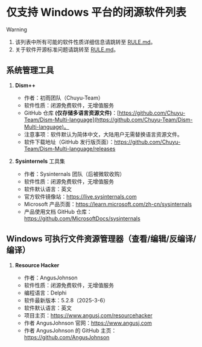# 仅支持 Windows 平台的闭源软件列表

> [!WARNING]
> 
> 1. 该列表中所有可能的软件性质详细信息请跳转至 [RULE.md](RULE.md#二-闭源软件列表中所有可能的软件性质)。
> 2. 关于软件开源标准问题请跳转至 [RULE.md](RULE.md#一-定义一个软件是否开源的标准)。

## 系统管理工具

1. **Dism++**
   
   - 作者：初雨团队（Chuyu-Team）
   - 软件性质：闭源免费软件，无增值服务
   - GitHub 仓库 **(仅存储多语言资源文件)**：[https://github.com/Chuyu-Team/Dism-Multi-language](https://github.com/Chuyu-Team/Dism-Multi-language)。
   - 注意事项：软件默认为简体中文，大陆用户无需替换语言资源文件。
   - 软件下载地址（GitHub 发行版页面）：https://github.com/Chuyu-Team/Dism-Multi-language/releases

2. **Sysinternels** 工具集

   - 作者：Sysinternals 团队（后被微软收购）
   - 软件性质：闭源免费软件，无增值服务
   - 软件默认语言：英文
   - 官方软件镜像站：https://live.sysinternals.com
   - Microsoft 产品页面：https://learn.microsoft.com/zh-cn/sysinternals
   - 产品使用文档 GitHub 仓库：https://github.com/MicrosoftDocs/sysinternals

## Windows 可执行文件资源管理器（查看/编辑/反编译/编译）

1. **Resource Hacker**

   - 作者：AngusJohnson
   - 软件性质：闭源免费软件，无增值服务
   - 编程语言：Delphi
   - 软件最新版本：5.2.8（2025-3-6）
   - 软件默认语言：英文
   - 项目主页：https://www.angusj.com/resourcehacker
   - 作者 AngusJohnson 官网：https://www.angusj.com
   - 作者 AngusJohnson 的 GitHub 主页：https://github.com/AngusJohnson






